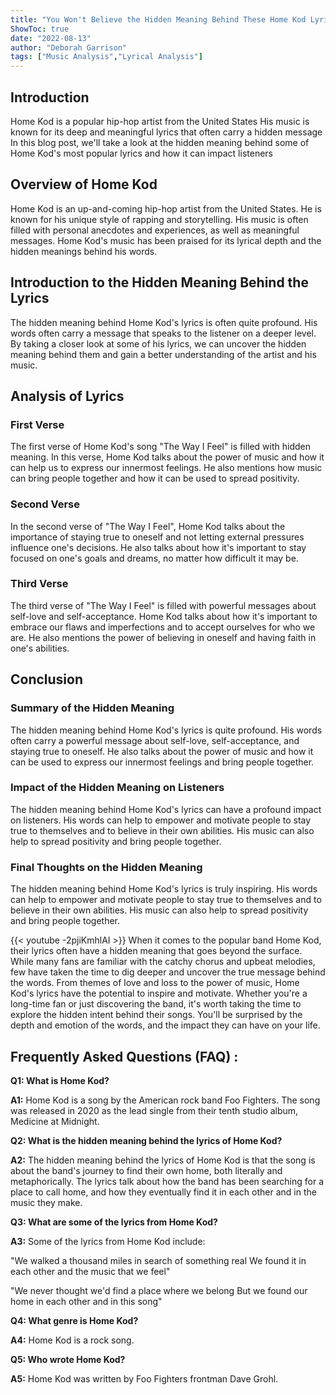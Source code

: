 ```yaml
---
title: "You Won't Believe the Hidden Meaning Behind These Home Kod Lyrics!"
ShowToc: true 
date: "2022-08-13"
author: "Deborah Garrison" 
tags: ["Music Analysis","Lyrical Analysis"]
---
```

## Introduction 

Home Kod is a popular hip-hop artist from the United States His music is known for its deep and meaningful lyrics that often carry a hidden message In this blog post, we'll take a look at the hidden meaning behind some of Home Kod's most popular lyrics and how it can impact listeners

## Overview of Home Kod

Home Kod is an up-and-coming hip-hop artist from the United States. He is known for his unique style of rapping and storytelling. His music is often filled with personal anecdotes and experiences, as well as meaningful messages. Home Kod's music has been praised for its lyrical depth and the hidden meanings behind his words.

## Introduction to the Hidden Meaning Behind the Lyrics

The hidden meaning behind Home Kod's lyrics is often quite profound. His words often carry a message that speaks to the listener on a deeper level. By taking a closer look at some of his lyrics, we can uncover the hidden meaning behind them and gain a better understanding of the artist and his music.

## Analysis of Lyrics

### First Verse

The first verse of Home Kod's song "The Way I Feel" is filled with hidden meaning. In this verse, Home Kod talks about the power of music and how it can help us to express our innermost feelings. He also mentions how music can bring people together and how it can be used to spread positivity.

### Second Verse

In the second verse of "The Way I Feel", Home Kod talks about the importance of staying true to oneself and not letting external pressures influence one's decisions. He also talks about how it's important to stay focused on one's goals and dreams, no matter how difficult it may be.

### Third Verse

The third verse of "The Way I Feel" is filled with powerful messages about self-love and self-acceptance. Home Kod talks about how it's important to embrace our flaws and imperfections and to accept ourselves for who we are. He also mentions the power of believing in oneself and having faith in one's abilities.

## Conclusion 

### Summary of the Hidden Meaning

The hidden meaning behind Home Kod's lyrics is quite profound. His words often carry a powerful message about self-love, self-acceptance, and staying true to oneself. He also talks about the power of music and how it can be used to express our innermost feelings and bring people together.

### Impact of the Hidden Meaning on Listeners

The hidden meaning behind Home Kod's lyrics can have a profound impact on listeners. His words can help to empower and motivate people to stay true to themselves and to believe in their own abilities. His music can also help to spread positivity and bring people together.

### Final Thoughts on the Hidden Meaning

The hidden meaning behind Home Kod's lyrics is truly inspiring. His words can help to empower and motivate people to stay true to themselves and to believe in their own abilities. His music can also help to spread positivity and bring people together.

{{< youtube -2pjiKmhlAI >}} 
When it comes to the popular band Home Kod, their lyrics often have a hidden meaning that goes beyond the surface. While many fans are familiar with the catchy chorus and upbeat melodies, few have taken the time to dig deeper and uncover the true message behind the words. From themes of love and loss to the power of music, Home Kod's lyrics have the potential to inspire and motivate. Whether you're a long-time fan or just discovering the band, it's worth taking the time to explore the hidden intent behind their songs. You'll be surprised by the depth and emotion of the words, and the impact they can have on your life.

## Frequently Asked Questions (FAQ) :
**Q1: What is Home Kod?**

**A1:** Home Kod is a song by the American rock band Foo Fighters. The song was released in 2020 as the lead single from their tenth studio album, Medicine at Midnight. 

**Q2: What is the hidden meaning behind the lyrics of Home Kod?**

**A2:** The hidden meaning behind the lyrics of Home Kod is that the song is about the band's journey to find their own home, both literally and metaphorically. The lyrics talk about how the band has been searching for a place to call home, and how they eventually find it in each other and in the music they make. 

**Q3: What are some of the lyrics from Home Kod?**

**A3:** Some of the lyrics from Home Kod include: 

"We walked a thousand miles in search of something real
We found it in each other and the music that we feel"

"We never thought we'd find a place where we belong
But we found our home in each other and in this song"

**Q4: What genre is Home Kod?**

**A4:** Home Kod is a rock song. 

**Q5: Who wrote Home Kod?**

**A5:** Home Kod was written by Foo Fighters frontman Dave Grohl.



